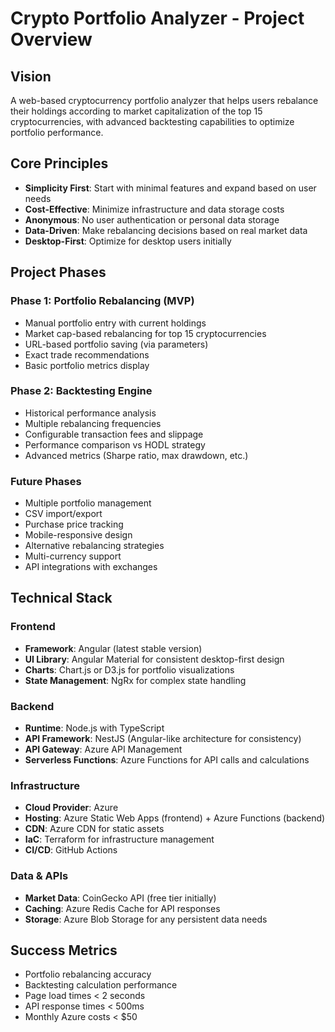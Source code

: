 # Crypto Portfolio Analyzer - Project Overview

## Vision
A web-based cryptocurrency portfolio analyzer that helps users rebalance their holdings according to market capitalization of the top 15 cryptocurrencies, with advanced backtesting capabilities to optimize portfolio performance.

## Core Principles
- **Simplicity First**: Start with minimal features and expand based on user needs
- **Cost-Effective**: Minimize infrastructure and data storage costs
- **Anonymous**: No user authentication or personal data storage
- **Data-Driven**: Make rebalancing decisions based on real market data
- **Desktop-First**: Optimize for desktop users initially

## Project Phases

### Phase 1: Portfolio Rebalancing (MVP)
- Manual portfolio entry with current holdings
- Market cap-based rebalancing for top 15 cryptocurrencies
- URL-based portfolio saving (via parameters)
- Exact trade recommendations
- Basic portfolio metrics display

### Phase 2: Backtesting Engine
- Historical performance analysis
- Multiple rebalancing frequencies
- Configurable transaction fees and slippage
- Performance comparison vs HODL strategy
- Advanced metrics (Sharpe ratio, max drawdown, etc.)

### Future Phases
- Multiple portfolio management
- CSV import/export
- Purchase price tracking
- Mobile-responsive design
- Alternative rebalancing strategies
- Multi-currency support
- API integrations with exchanges

## Technical Stack

### Frontend
- **Framework**: Angular (latest stable version)
- **UI Library**: Angular Material for consistent desktop-first design
- **Charts**: Chart.js or D3.js for portfolio visualizations
- **State Management**: NgRx for complex state handling

### Backend
- **Runtime**: Node.js with TypeScript
- **API Framework**: NestJS (Angular-like architecture for consistency)
- **API Gateway**: Azure API Management
- **Serverless Functions**: Azure Functions for API calls and calculations

### Infrastructure
- **Cloud Provider**: Azure
- **Hosting**: Azure Static Web Apps (frontend) + Azure Functions (backend)
- **CDN**: Azure CDN for static assets
- **IaC**: Terraform for infrastructure management
- **CI/CD**: GitHub Actions

### Data & APIs
- **Market Data**: CoinGecko API (free tier initially)
- **Caching**: Azure Redis Cache for API responses
- **Storage**: Azure Blob Storage for any persistent data needs

## Success Metrics
- Portfolio rebalancing accuracy
- Backtesting calculation performance
- Page load times < 2 seconds
- API response times < 500ms
- Monthly Azure costs < $50